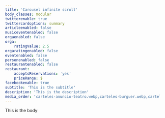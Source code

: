 ```yaml
---
title: 'Carousel infinite scroll'
body_classes: modular
twitterenable: true
twittercardoptions: summary
articleenabled: false
musiceventenabled: false
orgaenabled: false
orga:
    ratingValue: 2.5
orgaratingenabled: false
eventenabled: false
personenabled: false
restaurantenabled: false
restaurant:
    acceptsReservations: 'yes'
    priceRange: $
facebookenable: true
subtitle: 'This is the subtitle'
description: 'This is the description'
media_order: 'carteles-anuncio-teatro.webp,carteles-burguer.webp,carteles-goiko-320.webp,carteles-teatro.webp,cartel-goiko-burguer.webp,cartel-madrid-teatro-marquina.webp,teatro-principe-gran-via.webp'
---
```


This is the body